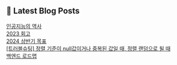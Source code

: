 

## 💌 Latest Blog Posts

<a href=https://yesolz.tistory.com/entry/%EC%9D%B8%EA%B3%B5%EC%A7%80%EB%8A%A5%EC%9D%98-%EC%97%AD%EC%82%AC>인공지능의 역사</a></br><a href=https://yesolz.tistory.com/entry/2023-%ED%9A%8C%EA%B3%A0>2023 회고</a></br><a href=https://yesolz.tistory.com/entry/2024-%EC%83%81%EB%B0%98%EA%B8%B0-%EB%AA%A9%ED%91%9C>2024 상반기 목표</a></br><a href=https://yesolz.tistory.com/entry/%ED%8A%B8%EB%9F%AC%EB%B8%94%EC%8A%88%ED%8C%85-%EC%A0%95%EB%A0%AC-%EA%B8%B0%EC%A4%80%EC%9D%B4-null%EA%B0%92%EC%9D%B4%EA%B1%B0%EB%82%98-%EC%A4%91%EB%B3%B5%EB%90%9C-%EA%B0%92%EC%9D%BC-%EB%95%8C-fallback>[트러블슈팅] 정렬 기준이 null값이거나 중복된 값일 때, 정렬 랜덤으로 될 때</a></br><a href=https://yesolz.tistory.com/entry/%EB%B0%B1%EC%97%94%EB%93%9C-%EB%A1%9C%EB%93%9C%EB%A7%B5>백엔드 로드맵</a></br>